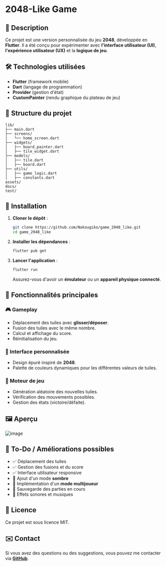 # 2048-Like Game

## 📌 Description
Ce projet est une version personnalisée du jeu **2048**, développée en **Flutter**. Il a été conçu pour expérimenter avec **l'interface utilisateur (UI)**, **l'expérience utilisateur (UX)** et la **logique de jeu**.

## 🛠️ Technologies utilisées
- **Flutter** (framework mobile)
- **Dart** (langage de programmation)
- **Provider** (gestion d'état)
- **CustomPainter** (rendu graphique du plateau de jeu)

## 📂 Structure du projet

```
lib/
├── main.dart
├── screens/
│   └── home_screen.dart
├── widgets/
│   ├── board_painter.dart
│   ├── tile_widget.dart
├── models/
│   ├── tile.dart
│   ├── board.dart
├── utils/
│   ├── game_logic.dart
│   ├── constants.dart
assets/
docs/
test/
```

## 🚀 Installation

1. **Cloner le dépôt** :
   ```sh
   git clone https://github.com/Nakougiko/game_2048_like.git
   cd game_2048_like
   ```

2. **Installer les dépendances** :
   ```sh
   flutter pub get
   ```

3. **Lancer l'application** :
   ```sh
   flutter run
   ```
   Assurez-vous d'avoir un **émulateur** ou un **appareil physique connecté**.

## 📌 Fonctionnalités principales

### 🎮 Gameplay
- Déplacement des tuiles avec **glisser/déposer**.
- Fusion des tuiles avec le même nombre.
- Calcul et affichage du score.
- Réinitialisation du jeu.

### 🎨 Interface personnalisée
- Design épuré inspiré de **2048**.
- Palette de couleurs dynamiques pour les différentes valeurs de tuiles.

### 🧠 Moteur de jeu
- Génération aléatoire des nouvelles tuiles.
- Vérification des mouvements possibles.
- Gestion des états (victoire/défaite).

## 🖼️ Aperçu
![image](https://github.com/user-attachments/assets/0619ac72-dad2-43b1-a9c0-cfc361942746)

## 📝 To-Do / Améliorations possibles
- ✅ Déplacement des tuiles
- ✅ Gestion des fusions et du score
- ✅ Interface utilisateur responsive
- 🔲 Ajout d'un mode **sombre**
- 🔲 Implémentation d'un **mode multijoueur**
- 🔲 Sauvegarde des parties en cours
- 🔲 Effets sonores et musiques

## 📜 Licence
Ce projet est sous licence MIT.

## ✉️ Contact
Si vous avez des questions ou des suggestions, vous pouvez me contacter via **[GitHub](https://github.com/Nakougiko)**.
